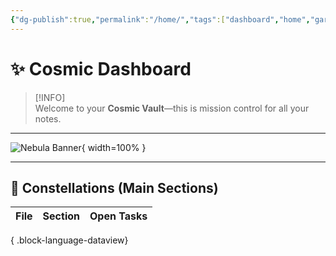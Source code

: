 ```yaml
---
{"dg-publish":true,"permalink":"/home/","tags":["dashboard","home","gardenEntry"]}
---
```



# ✨ Cosmic Dashboard

> [!INFO]  
> Welcome to your **Cosmic Vault**—this is mission control for all your notes.

---

<!-- Full-width nebula background -->
![Nebula Banner](images/nebula-banner.jpg){ width=100% }  

---

## 🌟 Constellations (Main Sections)

| File | Section | Open Tasks |
| ---- | ------- | ---------- |

{ .block-language-dataview}

